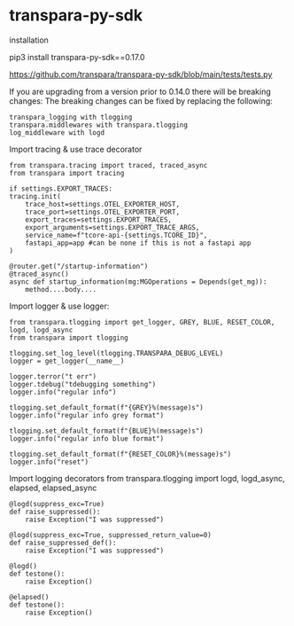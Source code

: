 # transpara-py-sdk
installation 


pip3 install transpara-py-sdk==0.17.0

https://github.com/transpara/transpara-py-sdk/blob/main/tests/tests.py

If you are upgrading from a version prior to 0.14.0 there will be breaking changes:
The breaking changes can be fixed by replacing the following:   

    transpara_logging with tlogging
    transpara.middlewares with transpara.tlogging
    log_middleware with logd


Import tracing & use trace decorator

    from transpara.tracing import traced, traced_async
    from transpara import tracing

    if settings.EXPORT_TRACES:
    tracing.init(
        trace_host=settings.OTEL_EXPORTER_HOST, 
        trace_port=settings.OTEL_EXPORTER_PORT,
        export_traces=settings.EXPORT_TRACES, 
        export_arguments=settings.EXPORT_TRACE_ARGS,
        service_name=f"tcore-api-{settings.TCORE_ID}", 
        fastapi_app=app #can be none if this is not a fastapi app
    )

    @router.get("/startup-information")
    @traced_async()
    async def startup_information(mg:MGOperations = Depends(get_mg)):
        method....body....
        
Import logger & use logger:

    from transpara.tlogging import get_logger, GREY, BLUE, RESET_COLOR, logd, logd_async
    from transpara import tlogging

    tlogging.set_log_level(tlogging.TRANSPARA_DEBUG_LEVEL)
    logger = get_logger(__name__)

    logger.terror("t err")
    logger.tdebug("tdebugging something")
    logger.info("regular info")

    tlogging.set_default_format(f"{GREY}%(message)s")
    logger.info("regular info grey format")

    tlogging.set_default_format(f"{BLUE}%(message)s")
    logger.info("regular info blue format")

    tlogging.set_default_format(f"{RESET_COLOR}%(message)s")
    logger.info("reset")

Import logging decorators 
    from transpara.tlogging import logd, logd_async, elapsed, elapsed_async

    @logd(suppress_exc=True)
    def raise_suppressed():
        raise Exception("I was suppressed")

    @logd(suppress_exc=True, suppressed_return_value=0)
    def raise_suppressed_def():
        raise Exception("I was suppressed")

    @logd()
    def testone():
        raise Exception()

    @elapsed()
    def testone():
        raise Exception()
